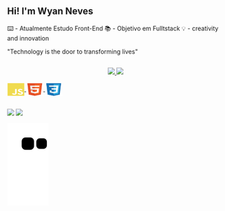 ## Hi! I'm Wyan Neves

⌨️ - Atualmente Estudo Front-End
📚 - Objetivo em Fulltstack
💡 - creativity and innovation

"Technology is the door to transforming lives"

##
  
<div Align="center">
  <a href="https://github.com/WyanNeves">
  <img height="140em" src="https://github-readme-stats.vercel.app/api?username=WyanNeves&show_icons=true&theme=aura&include_all_commits=true&count_private=true"/>
  <img height="140em" src="https://github-readme-stats.vercel.app/api/top-langs/?username=WyanNeves&layout=compact&langs_count=7&aura"/>
</div>
  
<div style="display: inline_block"><br>
  <img align="center" alt="Wyan-Js" height="30" width="40" src="https://raw.githubusercontent.com/devicons/devicon/master/icons/javascript/javascript-plain.svg">
  <img align="center" alt="Wyan-HTML" height="30" width="40" src="https://raw.githubusercontent.com/devicons/devicon/master/icons/html5/html5-original.svg">
  <img align="center" alt="Wyan-CSS" height="30" width="40" src="https://raw.githubusercontent.com/devicons/devicon/master/icons/css3/css3-original.svg">
</div>
  
  ##
  
<div> 
  <a href="https://www.youtube.com/channel/UCzlU7lCappNRVDU9MD5LDdQ" target="_blank"><img src="https://img.shields.io/badge/YouTube-FF0000?style=for-the-badge&logo=youtube&logoColor=white" target="_blank"></a>
<a href="https://instagram.com/mimicwx/" target="_blank"><img src="https://img.shields.io/badge/-Instagram-%23E4405F?style=for-the-badge&logo=instagram&logoColor=white" target="_blank"></a>
  
![Snake animation](https://github.com/rafaballerini/rafaballerini/blob/output/github-contribution-grid-snake.svg)

</div>

